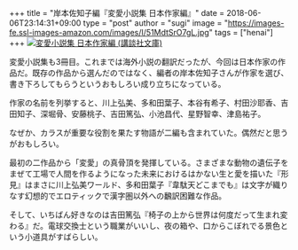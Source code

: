 +++
title = "岸本佐知子編『変愛小説集 日本作家編』"
date = 2018-06-06T23:14:31+09:00
type = "post"
author = "sugi"
image = "https://images-fe.ssl-images-amazon.com/images/I/51MdtSrO7gL.jpg"
tags = ["henai"]
+++
<a href="http://www.amazon.co.jp/exec/obidos/ASIN/4062939142/chezsugi-22/ref=nosim/" name="amazletlink" target="_blank"><img src="https://images-fe.ssl-images-amazon.com/images/I/51MdtSrO7gL.jpg" alt="変愛小説集 日本作家編 (講談社文庫)" class="alignleft" /></a>

変愛小説集も3冊目。これまでは海外小説の翻訳だったが、今回は日本作家の作品だ。既存の作品から選んだのではなく、編者の岸本佐知子さんが作家を選び、書き下ろしてもらうというおもしろい成り立ちになっている。

作家の名前を列挙すると、川上弘美、多和田葉子、本谷有希子、村田沙耶香、吉田知子、深堀骨、安藤桃子、吉田篤弘、小池昌代、星野智幸、津島祐子。

なぜか、カラスが重要な役割を果たす物語が二編も含まれていた。偶然だと思うがおもしろい。

最初の二作品から「変愛」の真骨頂を発揮している。さまざまな動物の遺伝子をまぜて工場で人間を作るようになった未来におけるはかない生と愛を描いた『形見』はまさに川上弘美ワールド、多和田葉子『韋駄天どこまでも』は文字が織りなす幻想的でエロティックで漢字圏以外への飜訳困難な作品。

そして、いちばん好きなのは吉田篤弘『椅子の上から世界は何度だって生まれ変わる』だ。電球交換士という職業がいいし、夜の箱や、口からこぼれでる景色という小道具がすばらしい。

